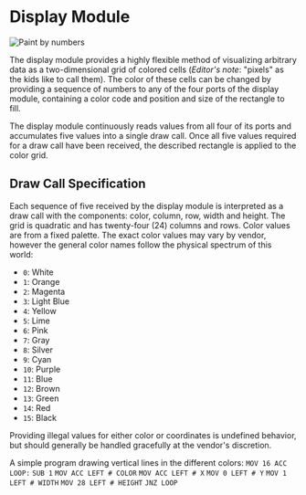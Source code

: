 # Display Module
![Paint by numbers](item:tis3d:display_module)

The display module provides a highly flexible method of visualizing arbitrary data as a two-dimensional grid of colored cells (*Editor's note*: "pixels" as the kids like to call them). The color of these cells can be changed by providing a sequence of numbers to any of the four ports of the display module, containing a color code and position and size of the rectangle to fill.

The display module continuously reads values from all four of its ports and accumulates five values into a single draw call. Once all five values required for a draw call have been received, the described rectangle is applied to the color grid.

## Draw Call Specification
Each sequence of five received by the display module is interpreted as a draw call with the components: color, column, row, width and height. The grid is quadratic and has twenty-four (24) columns and rows. Color values are from a fixed palette. The exact color values may vary by vendor, however the general color names follow the physical spectrum of this world:
- `0`: White
- `1`: Orange
- `2`: Magenta
- `3`: Light Blue
- `4`: Yellow
- `5`: Lime
- `6`: Pink
- `7`: Gray
- `8`: Silver
- `9`: Cyan
- `10`: Purple
- `11`: Blue
- `12`: Brown
- `13`: Green
- `14`: Red
- `15`: Black

Providing illegal values for either color or coordinates is undefined behavior, but should generally be handled gracefully at the vendor's discretion.

A simple program drawing vertical lines in the different colors:
`MOV 16 ACC`
`LOOP:`
`SUB 1`
`MOV ACC LEFT # COLOR`
`MOV ACC LEFT # X`
`MOV 0 LEFT # Y`
`MOV 1 LEFT # WIDTH`
`MOV 28 LEFT # HEIGHT`
`JNZ LOOP`
